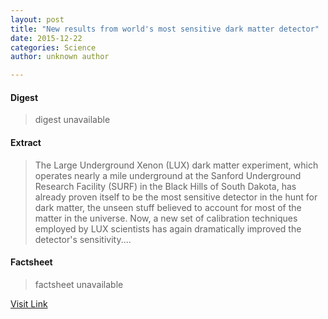 ```yaml
---
layout: post
title: "New results from world's most sensitive dark matter detector"
date: 2015-12-22
categories: Science
author: unknown author

---
```



#### Digest
>digest unavailable

#### Extract
>The Large Underground Xenon (LUX) dark matter experiment, which operates nearly a mile underground at the Sanford Underground Research Facility (SURF) in the Black Hills of South Dakota, has already proven itself to be the most sensitive detector in the hunt for dark matter, the unseen stuff believed to account for most of the matter in the universe. Now, a new set of calibration techniques employed by LUX scientists has again dramatically improved the detector's sensitivity....

#### Factsheet
>factsheet unavailable

[Visit Link](http://phys.org/news/2015-12-results-world-sensitive-dark-detector.html)


